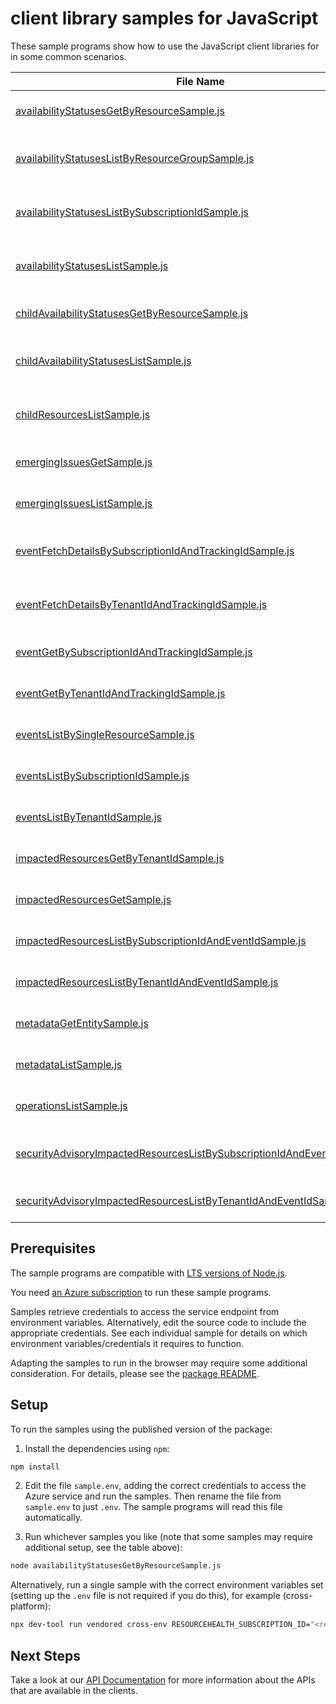 # client library samples for JavaScript

These sample programs show how to use the JavaScript client libraries for in some common scenarios.

| **File Name**                                                                                                                                     | **Description**                                                                                                                                                                                                                                                                                                               |
| ------------------------------------------------------------------------------------------------------------------------------------------------- | ----------------------------------------------------------------------------------------------------------------------------------------------------------------------------------------------------------------------------------------------------------------------------------------------------------------------------- |
| [availabilityStatusesGetByResourceSample.js][availabilitystatusesgetbyresourcesample]                                                             | Gets current availability status for a single resource x-ms-original-file: specification/resourcehealth/resource-manager/Microsoft.ResourceHealth/stable/2022-10-01/examples/AvailabilityStatus_GetByResource.json                                                                                                            |
| [availabilityStatusesListByResourceGroupSample.js][availabilitystatuseslistbyresourcegroupsample]                                                 | Lists the current availability status for all the resources in the resource group. x-ms-original-file: specification/resourcehealth/resource-manager/Microsoft.ResourceHealth/stable/2022-10-01/examples/AvailabilityStatuses_ListByResourceGroup.json                                                                        |
| [availabilityStatusesListBySubscriptionIdSample.js][availabilitystatuseslistbysubscriptionidsample]                                               | Lists the current availability status for all the resources in the subscription. x-ms-original-file: specification/resourcehealth/resource-manager/Microsoft.ResourceHealth/stable/2022-10-01/examples/AvailabilityStatuses_ListBySubscriptionId.json                                                                         |
| [availabilityStatusesListSample.js][availabilitystatuseslistsample]                                                                               | Lists all historical availability transitions and impacting events for a single resource. x-ms-original-file: specification/resourcehealth/resource-manager/Microsoft.ResourceHealth/stable/2022-10-01/examples/AvailabilityStatuses_List.json                                                                                |
| [childAvailabilityStatusesGetByResourceSample.js][childavailabilitystatusesgetbyresourcesample]                                                   | Gets current availability status for a single resource x-ms-original-file: specification/resourcehealth/resource-manager/Microsoft.ResourceHealth/stable/2022-10-01/examples/ChildAvailabilityStatus_GetByResource.json                                                                                                       |
| [childAvailabilityStatusesListSample.js][childavailabilitystatuseslistsample]                                                                     | Lists the historical availability statuses for a single child resource. Use the nextLink property in the response to get the next page of availability status x-ms-original-file: specification/resourcehealth/resource-manager/Microsoft.ResourceHealth/stable/2022-10-01/examples/ChildAvailabilityStatuses_List.json       |
| [childResourcesListSample.js][childresourceslistsample]                                                                                           | Lists the all the children and its current health status for a parent resource. Use the nextLink property in the response to get the next page of children current health x-ms-original-file: specification/resourcehealth/resource-manager/Microsoft.ResourceHealth/stable/2022-10-01/examples/ChildResources_List.json      |
| [emergingIssuesGetSample.js][emergingissuesgetsample]                                                                                             | Gets Azure services' emerging issues. x-ms-original-file: specification/resourcehealth/resource-manager/Microsoft.ResourceHealth/stable/2022-10-01/examples/EmergingIssues_Get.json                                                                                                                                           |
| [emergingIssuesListSample.js][emergingissueslistsample]                                                                                           | Lists Azure services' emerging issues. x-ms-original-file: specification/resourcehealth/resource-manager/Microsoft.ResourceHealth/stable/2022-10-01/examples/EmergingIssues_List.json                                                                                                                                         |
| [eventFetchDetailsBySubscriptionIdAndTrackingIdSample.js][eventfetchdetailsbysubscriptionidandtrackingidsample]                                   | Service health event details in the subscription by event tracking id. This can be used to fetch sensitive properties for Security Advisory events x-ms-original-file: specification/resourcehealth/resource-manager/Microsoft.ResourceHealth/stable/2022-10-01/examples/Event_fetchDetailsBySubscriptionIdAndTrackingId.json |
| [eventFetchDetailsByTenantIdAndTrackingIdSample.js][eventfetchdetailsbytenantidandtrackingidsample]                                               | Service health event details in the tenant by event tracking id. This can be used to fetch sensitive properties for Security Advisory events x-ms-original-file: specification/resourcehealth/resource-manager/Microsoft.ResourceHealth/stable/2022-10-01/examples/Event_fetchDetailsByTenantIdAndTrackingId.json             |
| [eventGetBySubscriptionIdAndTrackingIdSample.js][eventgetbysubscriptionidandtrackingidsample]                                                     | Service health event in the subscription by event tracking id x-ms-original-file: specification/resourcehealth/resource-manager/Microsoft.ResourceHealth/stable/2022-10-01/examples/Event_GetBySubscriptionIdAndTrackingId.json                                                                                               |
| [eventGetByTenantIdAndTrackingIdSample.js][eventgetbytenantidandtrackingidsample]                                                                 | Service health event in the tenant by event tracking id x-ms-original-file: specification/resourcehealth/resource-manager/Microsoft.ResourceHealth/stable/2022-10-01/examples/Event_GetByTenantIdAndTrackingId.json                                                                                                           |
| [eventsListBySingleResourceSample.js][eventslistbysingleresourcesample]                                                                           | Lists current service health events for given resource. x-ms-original-file: specification/resourcehealth/resource-manager/Microsoft.ResourceHealth/stable/2022-10-01/examples/Events_ListBySingleResource.json                                                                                                                |
| [eventsListBySubscriptionIdSample.js][eventslistbysubscriptionidsample]                                                                           | Lists service health events in the subscription. x-ms-original-file: specification/resourcehealth/resource-manager/Microsoft.ResourceHealth/stable/2022-10-01/examples/Events_ListBySubscriptionId.json                                                                                                                       |
| [eventsListByTenantIdSample.js][eventslistbytenantidsample]                                                                                       | Lists current service health events in the tenant. x-ms-original-file: specification/resourcehealth/resource-manager/Microsoft.ResourceHealth/stable/2022-10-01/examples/Events_ListByTenantId.json                                                                                                                           |
| [impactedResourcesGetByTenantIdSample.js][impactedresourcesgetbytenantidsample]                                                                   | Gets the specific impacted resource in the tenant by an event. x-ms-original-file: specification/resourcehealth/resource-manager/Microsoft.ResourceHealth/stable/2022-10-01/examples/ImpactedResources_GetByTenantId.json                                                                                                     |
| [impactedResourcesGetSample.js][impactedresourcesgetsample]                                                                                       | Gets the specific impacted resource in the subscription by an event. x-ms-original-file: specification/resourcehealth/resource-manager/Microsoft.ResourceHealth/stable/2022-10-01/examples/ImpactedResources_Get.json                                                                                                         |
| [impactedResourcesListBySubscriptionIdAndEventIdSample.js][impactedresourceslistbysubscriptionidandeventidsample]                                 | Lists impacted resources in the subscription by an event. x-ms-original-file: specification/resourcehealth/resource-manager/Microsoft.ResourceHealth/stable/2022-10-01/examples/ImpactedResources_ListBySubscriptionId_ListByEventId.json                                                                                     |
| [impactedResourcesListByTenantIdAndEventIdSample.js][impactedresourceslistbytenantidandeventidsample]                                             | Lists impacted resources in the tenant by an event. x-ms-original-file: specification/resourcehealth/resource-manager/Microsoft.ResourceHealth/stable/2022-10-01/examples/ImpactedResources_ListByTenantId_ListByEventId.json                                                                                                 |
| [metadataGetEntitySample.js][metadatagetentitysample]                                                                                             | Gets the list of metadata entities. x-ms-original-file: specification/resourcehealth/resource-manager/Microsoft.ResourceHealth/stable/2022-10-01/examples/Metadata_GetEntity.json                                                                                                                                             |
| [metadataListSample.js][metadatalistsample]                                                                                                       | Gets the list of metadata entities. x-ms-original-file: specification/resourcehealth/resource-manager/Microsoft.ResourceHealth/stable/2022-10-01/examples/Metadata_List.json                                                                                                                                                  |
| [operationsListSample.js][operationslistsample]                                                                                                   | Lists available operations for the resourcehealth resource provider x-ms-original-file: specification/resourcehealth/resource-manager/Microsoft.ResourceHealth/stable/2022-10-01/examples/Operations_List.json                                                                                                                |
| [securityAdvisoryImpactedResourcesListBySubscriptionIdAndEventIdSample.js][securityadvisoryimpactedresourceslistbysubscriptionidandeventidsample] | Lists impacted resources in the subscription by an event (Security Advisory). x-ms-original-file: specification/resourcehealth/resource-manager/Microsoft.ResourceHealth/stable/2022-10-01/examples/SecurityAdvisoryImpactedResources_ListBySubscriptionId_ListByEventId.json                                                 |
| [securityAdvisoryImpactedResourcesListByTenantIdAndEventIdSample.js][securityadvisoryimpactedresourceslistbytenantidandeventidsample]             | Lists impacted resources in the tenant by an event (Security Advisory). x-ms-original-file: specification/resourcehealth/resource-manager/Microsoft.ResourceHealth/stable/2022-10-01/examples/SecurityAdvisoryImpactedResources_ListByTenantId_ListByEventId.json                                                             |

## Prerequisites

The sample programs are compatible with [LTS versions of Node.js](https://github.com/nodejs/release#release-schedule).

You need [an Azure subscription][freesub] to run these sample programs.

Samples retrieve credentials to access the service endpoint from environment variables. Alternatively, edit the source code to include the appropriate credentials. See each individual sample for details on which environment variables/credentials it requires to function.

Adapting the samples to run in the browser may require some additional consideration. For details, please see the [package README][package].

## Setup

To run the samples using the published version of the package:

1. Install the dependencies using `npm`:

```bash
npm install
```

2. Edit the file `sample.env`, adding the correct credentials to access the Azure service and run the samples. Then rename the file from `sample.env` to just `.env`. The sample programs will read this file automatically.

3. Run whichever samples you like (note that some samples may require additional setup, see the table above):

```bash
node availabilityStatusesGetByResourceSample.js
```

Alternatively, run a single sample with the correct environment variables set (setting up the `.env` file is not required if you do this), for example (cross-platform):

```bash
npx dev-tool run vendored cross-env RESOURCEHEALTH_SUBSCRIPTION_ID="<resourcehealth subscription id>" node availabilityStatusesGetByResourceSample.js
```

## Next Steps

Take a look at our [API Documentation][apiref] for more information about the APIs that are available in the clients.

[availabilitystatusesgetbyresourcesample]: https://github.com/Azure/azure-sdk-for-js/blob/main/sdk/resourcehealth/arm-resourcehealth/samples/v4/javascript/availabilityStatusesGetByResourceSample.js
[availabilitystatuseslistbyresourcegroupsample]: https://github.com/Azure/azure-sdk-for-js/blob/main/sdk/resourcehealth/arm-resourcehealth/samples/v4/javascript/availabilityStatusesListByResourceGroupSample.js
[availabilitystatuseslistbysubscriptionidsample]: https://github.com/Azure/azure-sdk-for-js/blob/main/sdk/resourcehealth/arm-resourcehealth/samples/v4/javascript/availabilityStatusesListBySubscriptionIdSample.js
[availabilitystatuseslistsample]: https://github.com/Azure/azure-sdk-for-js/blob/main/sdk/resourcehealth/arm-resourcehealth/samples/v4/javascript/availabilityStatusesListSample.js
[childavailabilitystatusesgetbyresourcesample]: https://github.com/Azure/azure-sdk-for-js/blob/main/sdk/resourcehealth/arm-resourcehealth/samples/v4/javascript/childAvailabilityStatusesGetByResourceSample.js
[childavailabilitystatuseslistsample]: https://github.com/Azure/azure-sdk-for-js/blob/main/sdk/resourcehealth/arm-resourcehealth/samples/v4/javascript/childAvailabilityStatusesListSample.js
[childresourceslistsample]: https://github.com/Azure/azure-sdk-for-js/blob/main/sdk/resourcehealth/arm-resourcehealth/samples/v4/javascript/childResourcesListSample.js
[emergingissuesgetsample]: https://github.com/Azure/azure-sdk-for-js/blob/main/sdk/resourcehealth/arm-resourcehealth/samples/v4/javascript/emergingIssuesGetSample.js
[emergingissueslistsample]: https://github.com/Azure/azure-sdk-for-js/blob/main/sdk/resourcehealth/arm-resourcehealth/samples/v4/javascript/emergingIssuesListSample.js
[eventfetchdetailsbysubscriptionidandtrackingidsample]: https://github.com/Azure/azure-sdk-for-js/blob/main/sdk/resourcehealth/arm-resourcehealth/samples/v4/javascript/eventFetchDetailsBySubscriptionIdAndTrackingIdSample.js
[eventfetchdetailsbytenantidandtrackingidsample]: https://github.com/Azure/azure-sdk-for-js/blob/main/sdk/resourcehealth/arm-resourcehealth/samples/v4/javascript/eventFetchDetailsByTenantIdAndTrackingIdSample.js
[eventgetbysubscriptionidandtrackingidsample]: https://github.com/Azure/azure-sdk-for-js/blob/main/sdk/resourcehealth/arm-resourcehealth/samples/v4/javascript/eventGetBySubscriptionIdAndTrackingIdSample.js
[eventgetbytenantidandtrackingidsample]: https://github.com/Azure/azure-sdk-for-js/blob/main/sdk/resourcehealth/arm-resourcehealth/samples/v4/javascript/eventGetByTenantIdAndTrackingIdSample.js
[eventslistbysingleresourcesample]: https://github.com/Azure/azure-sdk-for-js/blob/main/sdk/resourcehealth/arm-resourcehealth/samples/v4/javascript/eventsListBySingleResourceSample.js
[eventslistbysubscriptionidsample]: https://github.com/Azure/azure-sdk-for-js/blob/main/sdk/resourcehealth/arm-resourcehealth/samples/v4/javascript/eventsListBySubscriptionIdSample.js
[eventslistbytenantidsample]: https://github.com/Azure/azure-sdk-for-js/blob/main/sdk/resourcehealth/arm-resourcehealth/samples/v4/javascript/eventsListByTenantIdSample.js
[impactedresourcesgetbytenantidsample]: https://github.com/Azure/azure-sdk-for-js/blob/main/sdk/resourcehealth/arm-resourcehealth/samples/v4/javascript/impactedResourcesGetByTenantIdSample.js
[impactedresourcesgetsample]: https://github.com/Azure/azure-sdk-for-js/blob/main/sdk/resourcehealth/arm-resourcehealth/samples/v4/javascript/impactedResourcesGetSample.js
[impactedresourceslistbysubscriptionidandeventidsample]: https://github.com/Azure/azure-sdk-for-js/blob/main/sdk/resourcehealth/arm-resourcehealth/samples/v4/javascript/impactedResourcesListBySubscriptionIdAndEventIdSample.js
[impactedresourceslistbytenantidandeventidsample]: https://github.com/Azure/azure-sdk-for-js/blob/main/sdk/resourcehealth/arm-resourcehealth/samples/v4/javascript/impactedResourcesListByTenantIdAndEventIdSample.js
[metadatagetentitysample]: https://github.com/Azure/azure-sdk-for-js/blob/main/sdk/resourcehealth/arm-resourcehealth/samples/v4/javascript/metadataGetEntitySample.js
[metadatalistsample]: https://github.com/Azure/azure-sdk-for-js/blob/main/sdk/resourcehealth/arm-resourcehealth/samples/v4/javascript/metadataListSample.js
[operationslistsample]: https://github.com/Azure/azure-sdk-for-js/blob/main/sdk/resourcehealth/arm-resourcehealth/samples/v4/javascript/operationsListSample.js
[securityadvisoryimpactedresourceslistbysubscriptionidandeventidsample]: https://github.com/Azure/azure-sdk-for-js/blob/main/sdk/resourcehealth/arm-resourcehealth/samples/v4/javascript/securityAdvisoryImpactedResourcesListBySubscriptionIdAndEventIdSample.js
[securityadvisoryimpactedresourceslistbytenantidandeventidsample]: https://github.com/Azure/azure-sdk-for-js/blob/main/sdk/resourcehealth/arm-resourcehealth/samples/v4/javascript/securityAdvisoryImpactedResourcesListByTenantIdAndEventIdSample.js
[apiref]: https://docs.microsoft.com/javascript/api/@azure/arm-resourcehealth?view=azure-node-preview
[freesub]: https://azure.microsoft.com/free/
[package]: https://github.com/Azure/azure-sdk-for-js/tree/main/sdk/resourcehealth/arm-resourcehealth/README.md

